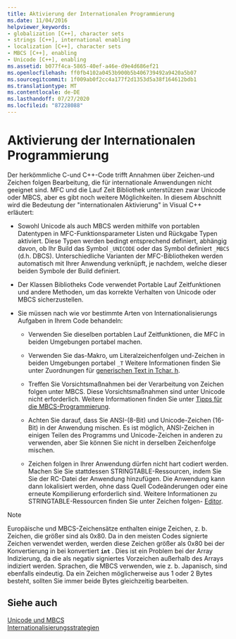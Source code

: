 ```yaml
---
title: Aktivierung der Internationalen Programmierung
ms.date: 11/04/2016
helpviewer_keywords:
- globalization [C++], character sets
- strings [C++], international enabling
- localization [C++], character sets
- MBCS [C++], enabling
- Unicode [C++], enabling
ms.assetid: b077f4ca-5865-40ef-a46e-d9e4d686ef21
ms.openlocfilehash: ff0fb4102a0453b900b5b406739492a9420a5b07
ms.sourcegitcommit: 1f009ab0f2cc4a177f2d1353d5a38f164612bdb1
ms.translationtype: MT
ms.contentlocale: de-DE
ms.lasthandoff: 07/27/2020
ms.locfileid: "87228088"
---
```

# <a name="international-enabling"></a>Aktivierung der Internationalen Programmierung

Der herkömmliche C-und C++-Code trifft Annahmen über Zeichen-und Zeichen folgen Bearbeitung, die für internationale Anwendungen nicht geeignet sind. MFC und die Lauf Zeit Bibliothek unterstützen zwar Unicode oder MBCS, aber es gibt noch weitere Möglichkeiten. In diesem Abschnitt wird die Bedeutung der "internationalen Aktivierung" in Visual C++ erläutert:

- Sowohl Unicode als auch MBCS werden mithilfe von portablen Datentypen in MFC-Funktionsparameter Listen und Rückgabe Typen aktiviert. Diese Typen werden bedingt entsprechend definiert, abhängig davon, ob Ihr Build das Symbol `_UNICODE` oder das Symbol definiert `_MBCS` (d.h. DBCS). Unterschiedliche Varianten der MFC-Bibliotheken werden automatisch mit Ihrer Anwendung verknüpft, je nachdem, welche dieser beiden Symbole der Build definiert.

- Der Klassen Bibliotheks Code verwendet Portable Lauf Zeitfunktionen und andere Methoden, um das korrekte Verhalten von Unicode oder MBCS sicherzustellen.

- Sie müssen nach wie vor bestimmte Arten von Internationalisierungs Aufgaben in Ihrem Code behandeln:

  - Verwenden Sie dieselben portablen Lauf Zeitfunktionen, die MFC in beiden Umgebungen portabel machen.

  - Verwenden Sie das-Makro, um Literalzeichenfolgen und-Zeichen in beiden Umgebungen portabel `_T` Weitere Informationen finden Sie unter Zuordnungen für [generischen Text in Tchar. h](../text/generic-text-mappings-in-tchar-h.md).

  - Treffen Sie Vorsichtsmaßnahmen bei der Verarbeitung von Zeichen folgen unter MBCS. Diese Vorsichtsmaßnahmen sind unter Unicode nicht erforderlich. Weitere Informationen finden Sie unter [Tipps für die MBCS-Programmierung](../text/mbcs-programming-tips.md).

  - Achten Sie darauf, dass Sie ANSI-(8-Bit) und Unicode-Zeichen (16-Bit) in der Anwendung mischen. Es ist möglich, ANSI-Zeichen in einigen Teilen des Programms und Unicode-Zeichen in anderen zu verwenden, aber Sie können Sie nicht in derselben Zeichenfolge mischen.

  - Zeichen folgen in Ihrer Anwendung dürfen nicht hart codiert werden. Machen Sie Sie stattdessen STRINGTABLE-Ressourcen, indem Sie Sie der RC-Datei der Anwendung hinzufügen. Die Anwendung kann dann lokalisiert werden, ohne dass Quell Codeänderungen oder eine erneute Kompilierung erforderlich sind. Weitere Informationen zu STRINGTABLE-Ressourcen finden Sie unter Zeichen folgen- [Editor](../windows/string-editor.md).

> [!NOTE]
> Europäische und MBCS-Zeichensätze enthalten einige Zeichen, z. b. Zeichen, die größer sind als 0x80. Da in den meisten Codes signierte Zeichen verwendet werden, werden diese Zeichen größer als 0x80 bei der Konvertierung in bei konvertiert **`int`** . Dies ist ein Problem bei der Array Indizierung, da die als negativ signiertes Vorzeichen außerhalb des Arrays indiziert werden. Sprachen, die MBCS verwenden, wie z. b. Japanisch, sind ebenfalls eindeutig. Da ein Zeichen möglicherweise aus 1 oder 2 Bytes besteht, sollten Sie immer beide Bytes gleichzeitig bearbeiten.

## <a name="see-also"></a>Siehe auch

[Unicode und MBCS](../text/unicode-and-mbcs.md)<br/>
[Internationalisierungsstrategien](../text/internationalization-strategies.md)
